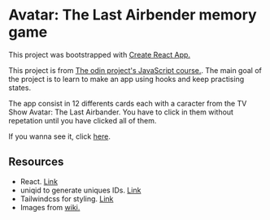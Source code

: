 # Avatar: The Last Airbender memory game

This project was bootstrapped with [Create React App.](https://create-react-app.dev/)

This project is from [The odin project's JavaScript course.](https://www.theodinproject.com/paths/full-stack-ruby-on-rails/courses/javascript/lessons/memory-card). The main goal of the project is to learn to make an app using hooks and keep practising states.

The app consist in 12 differents cards each with a caracter from the TV Show Avatar: The Last Airbander. You have to click in them without repetation until you have clicked all of them.

If you wanna see it, click [here](https://jnfussion.github.io/memory-card-game/).

## Resources

- React. [Link](https://reactjs.org/)
- uniqid to generate uniques IDs. [Link](https://github.com/adamhalasz/uniqid)
- Tailwindcss for styling. [Link](https://tailwindcss.com/)
- Images from [wiki.](https://avatar.fandom.com/wiki/Avatar_Wiki)
